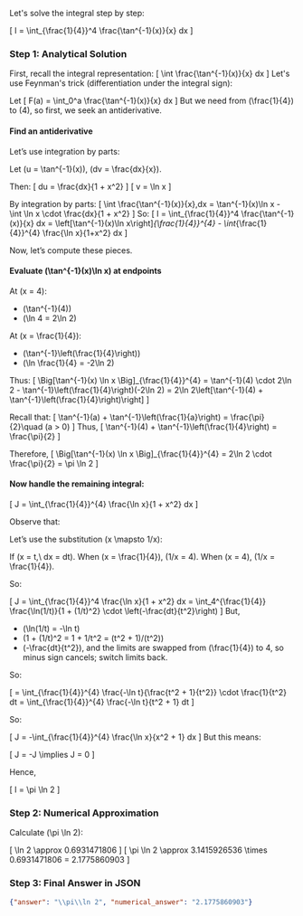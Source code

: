 Let's solve the integral step by step:

\[
I = \int_{\frac{1}{4}}^4 \frac{\tan^{-1}(x)}{x} dx
\]

### Step 1: Analytical Solution

First, recall the integral representation:
\[
\int \frac{\tan^{-1}(x)}{x} dx
\]
Let's use Feynman's trick (differentiation under the integral sign):

Let
\[
F(a) = \int_0^a \frac{\tan^{-1}(x)}{x} dx
\]
But we need from \(\frac{1}{4}\) to \(4\), so first, we seek an antiderivative.

#### Find an antiderivative

Let’s use integration by parts:

Let \(u = \tan^{-1}(x)\), \(dv = \frac{dx}{x}\).

Then:
\[
du = \frac{dx}{1 + x^2}
\]
\[
v = \ln x
\]

By integration by parts:
\[
\int \frac{\tan^{-1}(x)}{x}\,dx = \tan^{-1}(x)\ln x - \int \ln x \cdot \frac{dx}{1 + x^2}
\]
So:
\[
I = \int_{\frac{1}{4}}^4 \frac{\tan^{-1}(x)}{x} dx
= \left[\tan^{-1}(x)\ln x\right]_{\frac{1}{4}}^{4} - \int_{\frac{1}{4}}^{4} \frac{\ln x}{1+x^2} dx
\]

Now, let’s compute these pieces.

#### Evaluate \(\tan^{-1}(x)\ln x\) at endpoints

At \(x = 4\):

- \(\tan^{-1}(4)\)
- \(\ln 4 = 2\ln 2\)

At \(x = \frac{1}{4}\):

- \(\tan^{-1}\left(\frac{1}{4}\right)\)
- \(\ln \frac{1}{4} = -2\ln 2\)

Thus:
\[
\Big[\tan^{-1}(x) \ln x \Big]_{\frac{1}{4}}^{4} 
= \tan^{-1}(4) \cdot 2\ln 2 - \tan^{-1}\left(\frac{1}{4}\right)(-2\ln 2) 
= 2\ln 2\left[\tan^{-1}(4) + \tan^{-1}\left(\frac{1}{4}\right)\right]
\]

Recall that:
\[
\tan^{-1}(a) + \tan^{-1}\left(\frac{1}{a}\right) = \frac{\pi}{2}\quad (a > 0)
\]
Thus,
\[
\tan^{-1}(4) + \tan^{-1}\left(\frac{1}{4}\right) = \frac{\pi}{2}
\]

Therefore,
\[
\Big[\tan^{-1}(x) \ln x \Big]_{\frac{1}{4}}^{4} = 2\ln 2 \cdot \frac{\pi}{2} = \pi \ln 2
\]

#### Now handle the remaining integral:

\[
J = \int_{\frac{1}{4}}^{4} \frac{\ln x}{1 + x^2} dx
\]

Observe that:

Let’s use the substitution \(x \mapsto 1/x\):

If \(x = t,\ dx = dt\).
When \(x = \frac{1}{4}\), \(1/x = 4\).
When \(x = 4\), \(1/x = \frac{1}{4}\).

So:

\[
J = \int_{\frac{1}{4}}^4 \frac{\ln x}{1 + x^2} dx = \int_4^{\frac{1}{4}} \frac{\ln(1/t)}{1 + (1/t)^2} \cdot \left(-\frac{dt}{t^2}\right)
\]
But,
- \(\ln(1/t) = -\ln t\)
- \(1 + (1/t)^2 = 1 + 1/t^2 = (t^2 + 1)/(t^2)\)
- \(-\frac{dt}{t^2}\), and the limits are swapped from \(\frac{1}{4}\) to 4, so minus sign cancels; switch limits back.

So:

\[
= \int_{\frac{1}{4}}^{4} \frac{-\ln t}{\frac{t^2 + 1}{t^2}} \cdot \frac{1}{t^2} dt
= \int_{\frac{1}{4}}^{4} \frac{-\ln t}{t^2 + 1} dt
\]

So:

\[
J = -\int_{\frac{1}{4}}^{4} \frac{\ln x}{x^2 + 1} dx
\]
But this means:

\[
J = -J
\implies J = 0
\]

Hence,

\[
I = \pi \ln 2
\]

### Step 2: Numerical Approximation

Calculate \(\pi \ln 2\):

\[
\ln 2 \approx 0.6931471806
\]
\[
\pi \ln 2 \approx 3.1415926536 \times 0.6931471806 = 2.1775860903
\]

### Step 3: Final Answer in JSON

```json
{"answer": "\\pi\\ln 2", "numerical_answer": "2.1775860903"}
```